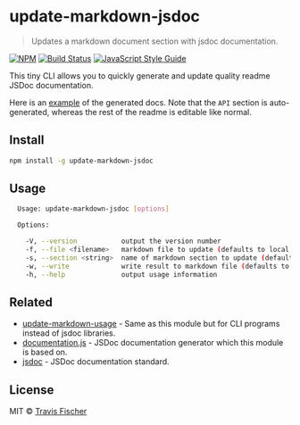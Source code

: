 # update-markdown-jsdoc

> Updates a markdown document section with jsdoc documentation.

[![NPM](https://img.shields.io/npm/v/update-markdown-jsdoc.svg)](https://www.npmjs.com/package/update-markdown-jsdoc) [![Build Status](https://travis-ci.com/transitive-bullshit/update-markdown-jsdoc.svg?branch=master)](https://travis-ci.com/transitive-bullshit/update-markdown-jsdoc) [![JavaScript Style Guide](https://img.shields.io/badge/code_style-standard-brightgreen.svg)](https://standardjs.com)

This tiny CLI allows you to quickly generate and update quality readme JSDoc documentation.

Here is an [example](https://github.com/transitive-bullshit/puppeteer-github) of the generated docs. Note that the `API` section is auto-generated, whereas the rest of the readme is editable like normal.

## Install

```bash
npm install -g update-markdown-jsdoc
```

## Usage

```bash
  Usage: update-markdown-jsdoc [options]

  Options:

    -V, --version           output the version number
    -f, --file <filename>   markdown file to update (defaults to local readme)
    -s, --section <string>  name of markdown section to update (default: api)
    -w, --write             write result to markdown file (defaults to stdout)
    -h, --help              output usage information
```

## Related

-   [update-markdown-usage](https://github.com/transitive-bullshit/update-markdown-usage) - Same as this module but for CLI programs instead of jsdoc libraries.
-   [documentation.js](https://github.com/documentationjs/documentation) - JSDoc documentation generator which this module is based on.
-   [jsdoc](http://usejsdoc.org/) - JSDoc documentation standard.

## License

MIT © [Travis Fischer](https://github-cli.com/transitive-bullshit)
